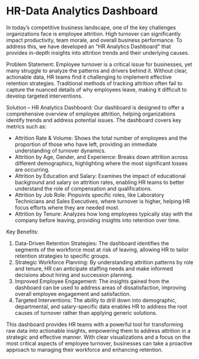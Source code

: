 # HR-Data Analytics Dashboard

In today’s competitive business landscape, one of the key challenges organizations face is employee attrition. High turnover can significantly impact productivity, team morale, and overall business performance. To address this, we have developed an "HR Analytics Dashboard" that provides in-depth insights into attrition trends and their underlying causes.

Problem Statement:
Employee turnover is a critical issue for businesses, yet many struggle to analyze the patterns and drivers behind it. Without clear, actionable data, HR teams find it challenging to implement effective retention strategies. Traditional methods of tracking attrition often fail to capture the nuanced details of why employees leave, making it difficult to develop targeted interventions.

Solution – HR Analytics Dashboard:
Our dashboard is designed to offer a comprehensive overview of employee attrition, helping organizations identify trends and address potential issues. The dashboard covers key metrics such as:

- Attrition Rate & Volume: Shows the total number of employees and the proportion of those who have left, providing an immediate understanding of turnover dynamics.
- Attrition by Age, Gender, and Experience: Breaks down attrition across different demographics, highlighting where the most significant losses are occurring.
- Attrition by Education and Salary: Examines the impact of educational background and salary on attrition rates, enabling HR teams to better understand the role of compensation and qualifications.
- Attrition by Job Role: Pinpoints specific roles, like Laboratory Technicians and Sales Executives, where turnover is higher, helping HR focus efforts where they are needed most.
- Attrition by Tenure: Analyzes how long employees typically stay with the company before leaving, providing insights into retention over time.

Key Benefits:
1. Data-Driven Retention Strategies: The dashboard identifies the segments of the workforce most at risk of leaving, allowing HR to tailor retention strategies to specific groups.
2. Strategic Workforce Planning: By understanding attrition patterns by role and tenure, HR can anticipate staffing needs and make informed decisions about hiring and succession planning.
3. Improved Employee Engagement: The insights gained from the dashboard can be used to address areas of dissatisfaction, improving overall employee engagement and satisfaction.
4. Targeted Interventions: The ability to drill down into demographic, departmental, and salary-specific data enables HR to address the root causes of turnover rather than applying generic solutions.

This dashboard provides HR teams with a powerful tool for transforming raw data into actionable insights, empowering them to address attrition in a strategic and effective manner. With clear visualizations and a focus on the most critical aspects of employee turnover, businesses can take a proactive approach to managing their workforce and enhancing retention.

